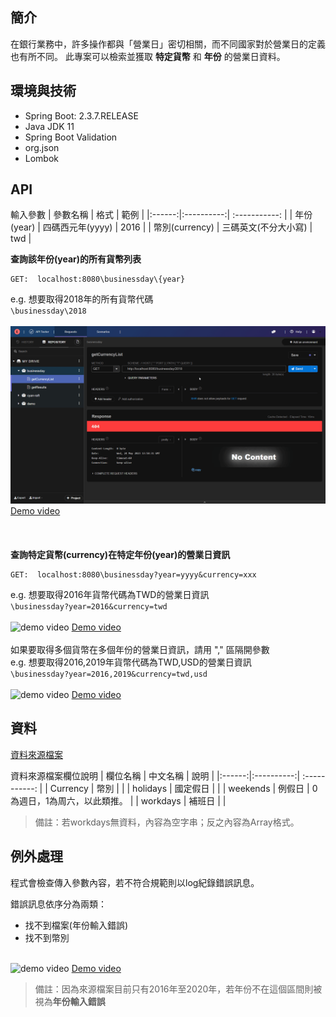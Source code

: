 ## 簡介

在銀行業務中，許多操作都與「營業日」密切相關，而不同國家對於營業日的定義也有所不同。
此專案可以檢索並獲取 **特定貨幣** 和 **年份** 的營業日資料。

## 環境與技術

* Spring Boot: 2.3.7.RELEASE
* Java JDK 11
* Spring Boot Validation
* org.json
* Lombok

## API

輸入參數
|  參數名稱  |    格式    |  範例  |
|:------:|:----------:| :-----------: |
|  年份(year)  | 四碼西元年(yyyy)  | 2016 |
| 幣別(currency)  |   三碼英文(不分大小寫)   | twd |
<br>

**查詢該年份(year)的所有貨幣列表**
```
GET:  localhost:8080\businessday\{year}
```
e.g.  想要取得2018年的所有貨幣代碼<br>
`\businessday\2018`
<br>
<br>
![demo video](https://github.com/windsorliu/businessday/blob/main/images/getCurrencyList.gif)
[Demo video](https://github.com/windsorliu/businessday/blob/main/images/getCurrencyList.gif)
<br>
<br>
<br>
<br>
**查詢特定貨幣(currency)在特定年份(year)的營業日資訊**
```
GET:  localhost:8080\businessday?year=yyyy&currency=xxx
```
e.g.  想要取得2016年貨幣代碼為TWD的營業日資訊<br>
`\businessday?year=2016&currency=twd`
<br>
<br>
![demo video](https://github.com/windsorliu/businessday/blob/main/images/getResults.gif)
[Demo video](https://github.com/windsorliu/businessday/blob/main/images/getResults.gif)
<br>
<br>
如果要取得多個貨幣在多個年份的營業日資訊，請用 "," 區隔開參數<br>
e.g.  想要取得2016,2019年貨幣代碼為TWD,USD的營業日資訊<br>
`\businessday?year=2016,2019&currency=twd,usd`
<br>
<br>
![demo video](https://github.com/windsorliu/businessday/blob/main/images/getMultipleResults.gif)
[Demo video](https://github.com/windsorliu/businessday/blob/main/images/getMultipleResults.gif)
<br>

## 資料

[資料來源檔案](https://github.com/windsorliu/businessday/tree/main/src/main/resources/static)

資料來源檔案欄位說明
|  欄位名稱  |  中文名稱  |  說明  |
|:------:|:----------:| :-----------: |
| Currency  | 幣別     |  |
| holidays  | 國定假日 |  |
| weekends  | 例假日   | 0為週日，1為周六，以此類推。 |
| workdays  | 補班日   |  |

>備註：若workdays無資料，內容為空字串；反之內容為Array格式。


## 例外處理

程式會檢查傳入參數內容，若不符合規範則以log紀錄錯誤訊息。

錯誤訊息依序分為兩類：
* 找不到檔案(年份輸入錯誤)
* 找不到幣別<br><br>

![demo video](https://github.com/windsorliu/businessday/blob/main/images/exception.gif)
[Demo video](https://github.com/windsorliu/businessday/blob/main/images/exception.gif)
<br>
>備註：因為來源檔案目前只有2016年至2020年，若年份不在這個區間則被視為**年份輸入錯誤**
